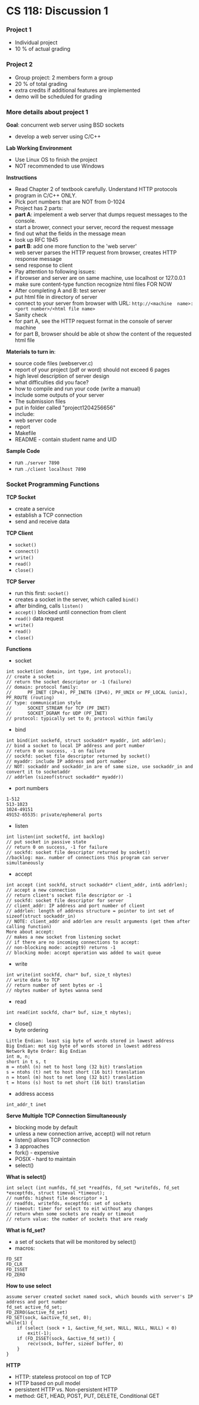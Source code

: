 # CS 118: Discussion 1

### Project 1
* Individual project
* 10 % of actual grading  

### Project 2
* Group project: 2 members form a group
* 20 % of total grading
* extra credits if additional features are implemented
* demo will be scheduled for grading  

### More details about project 1
**Goal**: concurrent web server using BSD sockets
* develop a web server using C/C++  

**Lab Working Environment**  
* Use Linux OS to finish the project
* NOT recommended to use Windows  

**Instructions**  
* Read Chapter 2 of textbook carefully. Understand HTTP protocols
* program in C/C++ ONLY. 
* Pick port numbers that are NOT from 0-1024
* Project has 2 parts:
 * **part A**: impelement a web server that dumps request messages to the console.
  * start a brower, connect your server, record the request message
  * find out what the fields in the message mean
   * look up RFC 1945
 * **part B**: add one more function to the 'web server'
  * web server parses the HTTP request from browser, creates HTTP response message
  * send response to client
* Pay attention to following issues:
 * if browser and server are on same machine, use localhost or 127.0.0.1
 * make sure content-type function recognize html files FOR NOW
* After completing A and B: test server
 * put html file in directory of server
 * connect to your server from browser with URL: `http://<machine  name>:<port number>/<html file name>`
 * Sanity check
  * for part A, see the HTTP request format in the console of server machine
  * for part B, browser should be able ot show the content of the requested html file

**Materials to turn in**:  
* source code files (webserver.c)
* report of your project (pdf or word) should not exceed 6 pages
 * high level description of server design
 * what difficulties did you face?
 * how to compile and run your code (write a manual)
 * include some outputs of your server
* The submission files
 * put in folder called "project1204256656"
 * include:
  * web server code
  * report
  * Makefile
  * README - contain student name and UID

**Sample Code**  
* run `./server 7890`
* run `./client localhost 7890`  

### Socket Programming Functions

**TCP Socket**  
* create a service
* establish a TCP connection
* send and receive data  

**TCP Client**  
 * `socket()` 
 * `connect()`
 * `write()`
 * `read()`
 * `close()`

**TCP Server**  
* run this first: `socket()`
 * creates a socket in the server, which called `bind()`
 * after binding, calls `listen()`
 * `accept()` blocked until connection from client
 * `read()` data request
 * `write()`
 * `read()`
 * `close()`  

**Functions**  
* socket
```
int socket(int domain, int type, int protocol);
// create a socket
// return the socket descriptor or -1 (failure)
// domain: protocol family: 
//		PF_INET (IPv4), PF_INET6 (IPv6), PF_UNIX or PF_LOCAL (unix), PF_ROUTE (routing)
// type: communication style
// 		SOCKET_STREAM for TCP (PF_INET)
// 		SOCKET_DGRAM for UDP (PF_INET)
// protocol: typically set to 0; protocol within family
```  
* bind
```
int bind(int sockefd, struct sockaddr* myaddr, int addrlen);
// bind a socket to local IP address and port number
// return 0 on success, -1 on failure
// sockfd: socket file descriptor returned by socket()
// myaddr: include IP address and port number
// NOT: sockaddr and sockaddr_in are of same size, use sockaddr_in and convert it to socketaddr
// addrlen (sizeof(struct sockaddr* myaddr))
```  
* port numbers  
```
1-512 
513-1023
1024-49151	 
49152-65535: private/ephemeral ports
```  
* listen
```
int listen(int socketfd, int backlog)
// put socket in passive state
// return 0 on success, -1 for failure
// sockfd: socket file descriptor returned by socket()
//backlog: max. number of connections this program can server simultaneously
```  
* accept  
```
int accept (int sockfd, struct sockaddr* client_addr, int& addrlen);
// accept a new connection
// return client's socket file descriptor or -1
// sockfd: socket file descriptor for server 
// client_addr: IP address and port number of client
// addrlen: length of address structure = pointer to int set of sizeof(struct sockaddr_in)
// NOTE: client_addr and addrlen are result arguments (get them after calling function)
More about accept:
// makes a new socket from listening socket
// if there are no incoming connections to accept:
// non-blocking mode: accept9) returns -1
// blocking mode: accept operation was added to wait queue
```  
* write
```
int write(int sockfd, char* buf, size_t nbytes)
// write data to TCP
// return number of sent bytes or -1
// nbytes number of bytes wanna send
```  
* read
```
int read(int sockfd, char* buf, size_t nbytes);
``` 
* close()
* byte ordering
```
Little Endian: least sig byte of words stored in lowest address
Big Endian: mot sig byte of words stored in lowest address
Network Byte Order: Big Endian
int m, n;
short in t s, t
m = ntohl (n) net to host long (32 bit) translation
s = ntohs (t) net to host short (16 bit) translation
n = htonl (m) host to net long (32 bit) translation
t = htons (s) host to net short (16 bit) translation
```  
* address access
```
int_addr_t inet 
```
**Serve Multiple TCP Connection Simultaneously**  
* blocking mode by default
* unless a new connection arrive, accept() will not return
* listen() allows TCP connection
* 3 approaches
 * fork() - expensive
 * POSIX - hard to maintain
 * select()  

**What is select()**  
```
int select (int numfds, fd_set *readfds, fd_set *writefds, fd_set *exceptfds, struct timeval *timeout);
// numfds: highest file descriptor + 1
// readfds, writefds, exceptfds: set of sockets
// timeout: timer for select to eit without any changes
// return when some sockets are ready or timeout
// return value: the number of sockets that are ready
```  
**What is fd_set?**  
* a set of sockets that will be monitored by select()
* macros:
```
FD_SET
FD_CLR
FD_ISSET
FD_ZERO
```  

**How to use select**  
```
assume server created socket named sock, which bounds with server's IP address and port number
fd_set active_fd_set;
FD_ZERO(&active_fd_set)
FD_SET(sock, &active_fd_set, 0);
while(1) {
	if (select (sock + 1, &active_fd_set, NULL, NULL, NULL) < 0)
		exit(-1);
	if (FD_ISSET(sock, &active_fd_set)) {
		recv(sock, buffer, sizeof buffer, 0)
	}
}
```  
**HTTP**  
* HTTP: stateless protocol on top of TCP
* HTTP based on pull model
* persistent HTTP vs. Non-persistent HTTP
* method: GET, HEAD, POST, PUT, DELETE, Conditional GET